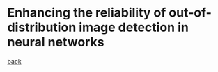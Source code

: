 # Enhancing the reliability of out-of-distribution image detection in neural networks


[back](https://github.com/YHJYH/Machine_Learning/blob/main/projects/Master_Thesis/papers/111.md#content)
